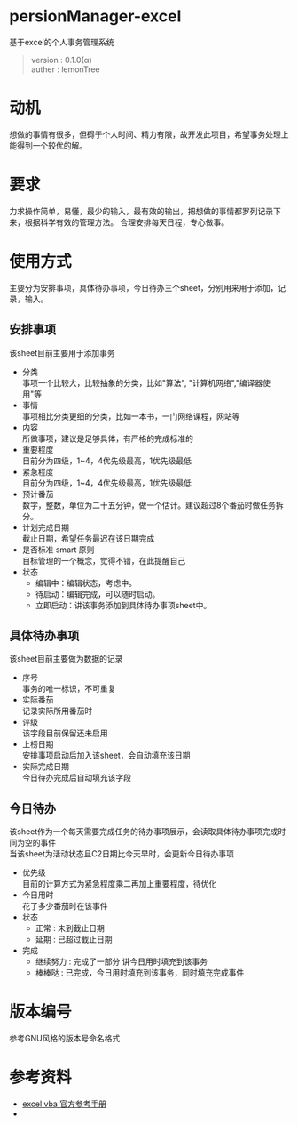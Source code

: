 # persionManager-excel
基于excel的个人事务管理系统
> version : 0.1.0(α)  
> auther : lemonTree
  
# 动机
想做的事情有很多，但碍于个人时间、精力有限，故开发此项目，希望事务处理上能得到一个较优的解。

# 要求
力求操作简单，易懂，最少的输入，最有效的输出，把想做的事情都罗列记录下来，根据科学有效的管理方法。
合理安排每天日程，专心做事。

# 使用方式
主要分为安排事项，具体待办事项，今日待办三个sheet，分别用来用于添加，记录，输入。
## 安排事项
该sheet目前主要用于添加事务
+ 分类  
  事项一个比较大，比较抽象的分类，比如"算法", "计算机网络","编译器使用"等
+ 事情  
  事项相比分类更细的分类，比如一本书，一门网络课程，网站等
+ 内容    
  所做事项，建议是足够具体，有严格的完成标准的
+ 重要程度  
  目前分为四级，1~4，4优先级最高，1优先级最低
+ 紧急程度  
  目前分为四级，1~4，4优先级最高，1优先级最低
+ 预计番茄  
  数字，整数，单位为二十五分钟，做一个估计。建议超过8个番茄时做任务拆分。
+ 计划完成日期  
  截止日期，希望任务最迟在该日期完成
+ 是否标准 smart 原则  
  目标管理的一个概念，觉得不错，在此提醒自己
+ 状态  
  + 编辑中：编辑状态，考虑中。
  + 待启动：编辑完成，可以随时启动。
  + 立即启动：讲该事务添加到具体待办事项sheet中。

## 具体待办事项
该sheet目前主要做为数据的记录
+ 序号  
  事务的唯一标识，不可重复
+ 实际番茄  
  记录实际所用番茄时
+ 评级  
  该字段目前保留还未启用
+ 上榜日期  
  安排事项启动后加入该sheet，会自动填充该日期
+ 实际完成日期  
  今日待办完成后自动填充该字段

## 今日待办
该sheet作为一个每天需要完成任务的待办事项展示，会读取具体待办事项完成时间为空的事件  
当该sheet为活动状态且C2日期比今天早时，会更新今日待办事项
+ 优先级  
  目前的计算方式为紧急程度乘二再加上重要程度，待优化
+ 今日用时  
  花了多少番茄时在该事件
+ 状态
  + 正常 : 未到截止日期
  + 延期 : 已超过截止日期
+ 完成
  + 继续努力 : 完成了一部分 讲今日用时填充到该事务
  + 棒棒哒 : 已完成，今日用时填充到该事务，同时填充完成事件
# 版本编号
参考GNU风格的版本号命名格式  

# 参考资料
+ [excel vba 官方参考手册](https://docs.microsoft.com/zh-cn/office/vba/api/overview/excel/object-model)  
+ 

